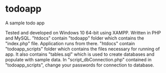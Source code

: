 # todoapp
A sample todo app

Tested and developed on Windows 10 64-bit using XAMPP. Written in PHP and MySQL. "htdocs" contain "todoapp" folder which contains the "index.php" file. Application runs from there. "htdocs" contain "todoapp_scripts" folder which contains the files necessary for running of app. It also contains "tables.sql" which is used to create databases and populate with sample data.
In "script_dbConnection.php" contained in "todoapp_scripts", change your passwords for connection to database.
